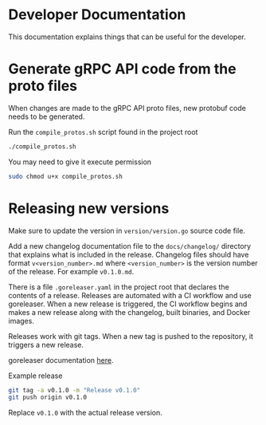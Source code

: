 # Developer Documentation

This documentation explains things that can be useful for the developer.

# Generate gRPC API code from the proto files

When changes are made to the gRPC API proto files, new protobuf code needs to be generated.

Run the `compile_protos.sh` script found in the project root
```sh
./compile_protos.sh
```

You may need to give it execute permission
```sh
sudo chmod u+x compile_protos.sh
```

# Releasing new versions

Make sure to update the version in `version/version.go` source code file.

Add a new changelog documentation file to the `docs/changelog/` directory that explains what is included in the release. Changelog files should have format `v<version_number>.md` where `<version_number>` is the version number of the release. For example `v0.1.0.md`.

There is a file `.goreleaser.yaml` in the project root that declares the contents of a release. Releases are automated with a CI workflow and use goreleaser. When a new release is triggered, the CI workflow begins and makes a new release along with the changelog, built binaries, and Docker images.

Releases work with git tags. When a new tag is pushed to the repository, it triggers a new release.

goreleaser documentation [here](https://goreleaser.com/quick-start/).

Example release
```sh
git tag -a v0.1.0 -m "Release v0.1.0"
git push origin v0.1.0
```
Replace `v0.1.0` with the actual release version.
